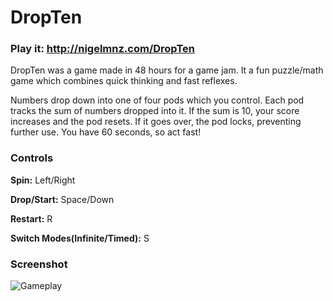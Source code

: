 DropTen
=====

### Play it: http://nigelmnz.com/DropTen

DropTen was a game made in 48 hours for a game jam. It a fun puzzle/math game which combines quick thinking and fast reflexes. 

Numbers drop down into one of four pods which you control. Each pod tracks the sum of numbers dropped into it. If the sum is 10, your score increases and the pod resets. If it goes over, the pod locks, preventing further use. You have 60 seconds, so act fast!

### Controls
**Spin:** Left/Right

**Drop/Start:** Space/Down

**Restart:** R

**Switch Modes(Infinite/Timed):** S

### Screenshot
![Gameplay](http://nigelmnz.com/images/DropTenGameplay.png "DropTen Gameplay")
